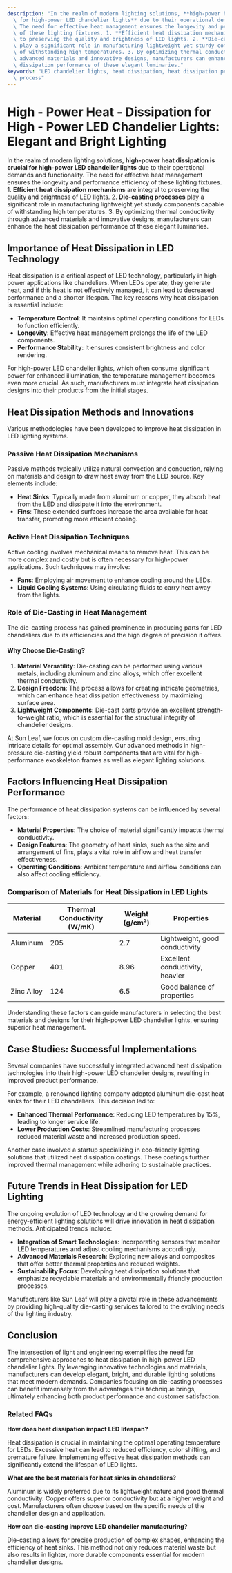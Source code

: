```yaml
---
description: "In the realm of modern lighting solutions, **high-power heat dissipation is crucial\
  \ for high-power LED chandelier lights** due to their operational demands and functionality.\
  \ The need for effective heat management ensures the longevity and performance efficiency\
  \ of these lighting fixtures. 1. **Efficient heat dissipation mechanisms** are integral\
  \ to preserving the quality and brightness of LED lights. 2. **Die-casting processes**\
  \ play a significant role in manufacturing lightweight yet sturdy components capable\
  \ of withstanding high temperatures. 3. By optimizing thermal conductivity through\
  \ advanced materials and innovative designs, manufacturers can enhance the heat\
  \ dissipation performance of these elegant luminaries."
keywords: "LED chandelier lights, heat dissipation, heat dissipation performance, die casting\
  \ process"
---
```

# High - Power Heat - Dissipation for High - Power LED Chandelier Lights: Elegant and Bright Lighting

In the realm of modern lighting solutions, **high-power heat dissipation is crucial for high-power LED chandelier lights** due to their operational demands and functionality. The need for effective heat management ensures the longevity and performance efficiency of these lighting fixtures. 1. **Efficient heat dissipation mechanisms** are integral to preserving the quality and brightness of LED lights. 2. **Die-casting processes** play a significant role in manufacturing lightweight yet sturdy components capable of withstanding high temperatures. 3. By optimizing thermal conductivity through advanced materials and innovative designs, manufacturers can enhance the heat dissipation performance of these elegant luminaries.

## Importance of Heat Dissipation in LED Technology

Heat dissipation is a critical aspect of LED technology, particularly in high-power applications like chandeliers. When LEDs operate, they generate heat, and if this heat is not effectively managed, it can lead to decreased performance and a shorter lifespan. The key reasons why heat dissipation is essential include:

- **Temperature Control**: It maintains optimal operating conditions for LEDs to function efficiently.
- **Longevity**: Effective heat management prolongs the life of the LED components.
- **Performance Stability**: It ensures consistent brightness and color rendering.

For high-power LED chandelier lights, which often consume significant power for enhanced illumination, the temperature management becomes even more crucial. As such, manufacturers must integrate heat dissipation designs into their products from the initial stages.

## Heat Dissipation Methods and Innovations

Various methodologies have been developed to improve heat dissipation in LED lighting systems.

### Passive Heat Dissipation Mechanisms

Passive methods typically utilize natural convection and conduction, relying on materials and design to draw heat away from the LED source. Key elements include:

- **Heat Sinks**: Typically made from aluminum or copper, they absorb heat from the LED and dissipate it into the environment.
- **Fins**: These extended surfaces increase the area available for heat transfer, promoting more efficient cooling.

### Active Heat Dissipation Techniques

Active cooling involves mechanical means to remove heat. This can be more complex and costly but is often necessary for high-power applications. Such techniques may involve:

- **Fans**: Employing air movement to enhance cooling around the LEDs.
- **Liquid Cooling Systems**: Using circulating fluids to carry heat away from the lights.

### Role of Die-Casting in Heat Management

The die-casting process has gained prominence in producing parts for LED chandeliers due to its efficiencies and the high degree of precision it offers. 

#### Why Choose Die-Casting?

1. **Material Versatility**: Die-casting can be performed using various metals, including aluminum and zinc alloys, which offer excellent thermal conductivity.
2. **Design Freedom**: The process allows for creating intricate geometries, which can enhance heat dissipation effectiveness by maximizing surface area.
3. **Lightweight Components**: Die-cast parts provide an excellent strength-to-weight ratio, which is essential for the structural integrity of chandelier designs.

At Sun Leaf, we focus on custom die-casting mold design, ensuring intricate details for optimal assembly. Our advanced methods in high-pressure die-casting yield robust components that are vital for high-performance exoskeleton frames as well as elegant lighting solutions.

## Factors Influencing Heat Dissipation Performance

The performance of heat dissipation systems can be influenced by several factors:

- **Material Properties**: The choice of material significantly impacts thermal conductivity.
- **Design Features**: The geometry of heat sinks, such as the size and arrangement of fins, plays a vital role in airflow and heat transfer effectiveness.
- **Operating Conditions**: Ambient temperature and airflow conditions can also affect cooling efficiency.

### Comparison of Materials for Heat Dissipation in LED Lights

| Material        | Thermal Conductivity (W/mK) | Weight (g/cm³) | Properties                     |
|-----------------|------------------------------|----------------|--------------------------------|
| Aluminum        | 205                          | 2.7            | Lightweight, good conductivity |
| Copper          | 401                          | 8.96           | Excellent conductivity, heavier |
| Zinc Alloy      | 124                          | 6.5            | Good balance of properties     |

Understanding these factors can guide manufacturers in selecting the best materials and designs for their high-power LED chandelier lights, ensuring superior heat management.

## Case Studies: Successful Implementations

Several companies have successfully integrated advanced heat dissipation technologies into their high-power LED chandelier designs, resulting in improved product performance. 

For example, a renowned lighting company adopted aluminum die-cast heat sinks for their LED chandeliers. This decision led to:

- **Enhanced Thermal Performance**: Reducing LED temperatures by 15%, leading to longer service life.
- **Lower Production Costs**: Streamlined manufacturing processes reduced material waste and increased production speed.

Another case involved a startup specializing in eco-friendly lighting solutions that utilized heat dissipation coatings. These coatings further improved thermal management while adhering to sustainable practices.

## Future Trends in Heat Dissipation for LED Lighting

The ongoing evolution of LED technology and the growing demand for energy-efficient lighting solutions will drive innovation in heat dissipation methods. Anticipated trends include:

- **Integration of Smart Technologies**: Incorporating sensors that monitor LED temperatures and adjust cooling mechanisms accordingly.
- **Advanced Materials Research**: Exploring new alloys and composites that offer better thermal properties and reduced weights.
- **Sustainability Focus**: Developing heat dissipation solutions that emphasize recyclable materials and environmentally friendly production processes.

Manufacturers like Sun Leaf will play a pivotal role in these advancements by providing high-quality die-casting services tailored to the evolving needs of the lighting industry.

## Conclusion

The intersection of light and engineering exemplifies the need for comprehensive approaches to heat dissipation in high-power LED chandelier lights. By leveraging innovative technologies and materials, manufacturers can develop elegant, bright, and durable lighting solutions that meet modern demands. Companies focusing on die-casting processes can benefit immensely from the advantages this technique brings, ultimately enhancing both product performance and customer satisfaction.

### Related FAQs

**How does heat dissipation impact LED lifespan?**

Heat dissipation is crucial in maintaining the optimal operating temperature for LEDs. Excessive heat can lead to reduced efficiency, color shifting, and premature failure. Implementing effective heat dissipation methods can significantly extend the lifespan of LED lights.

**What are the best materials for heat sinks in chandeliers?**

Aluminum is widely preferred due to its lightweight nature and good thermal conductivity. Copper offers superior conductivity but at a higher weight and cost. Manufacturers often choose based on the specific needs of the chandelier design and application.

**How can die-casting improve LED chandelier manufacturing?**

Die-casting allows for precise production of complex shapes, enhancing the efficiency of heat sinks. This method not only reduces material waste but also results in lighter, more durable components essential for modern chandelier designs.

